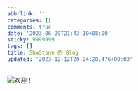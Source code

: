 ```yaml
---
abbrlink: ''
categories: []
comments: true
date: '2023-06-29T21:43:10+08:00'
sticky: 9999999
tags: []
title: ShwStone 的 Blog
updated: '2023-12-12T20:24:28.476+08:00'
---
```


<img no-lazy alt='欢迎！' src="/images/welcome.svg" />

